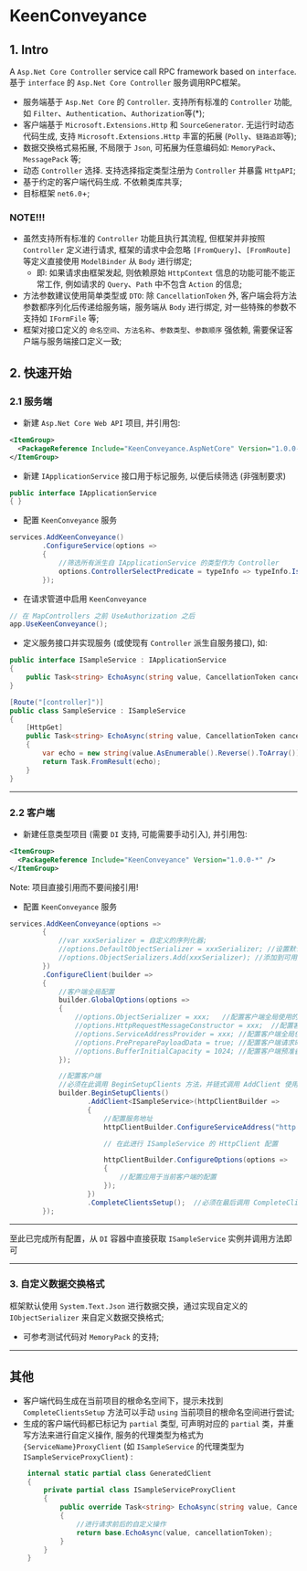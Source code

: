 ﻿# KeenConveyance

## 1. Intro

A `Asp.Net Core Controller` service call RPC framework based on `interface`. 基于 `interface` 的 `Asp.Net Core Controller` 服务调用RPC框架。

 - 服务端基于 `Asp.Net Core`	的 `Controller`. 支持所有标准的 `Controller` 功能, 如 `Filter`、`Authentication`、`Authorization`等(*);
 - 客户端基于 `Microsoft.Extensions.Http` 和 `SourceGenerator`. 无运行时动态代码生成, 支持 `Microsoft.Extensions.Http` 丰富的拓展 (`Polly`、`链路追踪`等);
 - 数据交换格式易拓展, 不局限于 `Json`, 可拓展为任意编码如: `MemoryPack`、`MessagePack` 等;
 - 动态 `Controller` 选择. 支持选择指定类型注册为 `Controller` 并暴露 `HttpAPI`;
 - 基于约定的客户端代码生成. 不依赖类库共享;
 - 目标框架 `net6.0`+;

### NOTE!!!
 - 虽然支持所有标准的 `Controller` 功能且执行其流程, 但框架并非按照 `Controller` 定义进行请求, 框架的请求中会忽略 `[FromQuery]`、`[FromRoute]` 等定义直接使用 `ModelBinder` 从 `Body` 进行绑定;
	- 即: 如果请求由框架发起, 则依赖原始 `HttpContext`	信息的功能可能不能正常工作, 例如请求的 `Query`、`Path` 中不包含 `Action` 的信息;
 - 方法参数建议使用简单类型或 `DTO`: 除 `CancellationToken` 外, 客户端会将方法参数都序列化后传递给服务端，服务端从 `Body` 进行绑定, 对一些特殊的参数不支持如 `IFormFile` 等;
 - 框架对接口定义的 `命名空间`、`方法名称`、`参数类型`、`参数顺序` 强依赖, 需要保证客户端与服务端接口定义一致;
 
## 2. 快速开始

### 2.1 服务端
 - 新建 `Asp.Net Core Web API` 项目, 并引用包:
```xml
<ItemGroup>
  <PackageReference Include="KeenConveyance.AspNetCore" Version="1.0.0-*" />
</ItemGroup>
```

 - 新建 `IApplicationService` 接口用于标记服务, 以便后续筛选 (非强制要求)
```C#
public interface IApplicationService
{ }
```

 - 配置 `KeenConveyance` 服务
```C#
services.AddKeenConveyance()
        .ConfigureService(options =>
        {
            //筛选所有派生自 IApplicationService 的类型作为 Controller
            options.ControllerSelectPredicate = typeInfo => typeInfo.IsAssignableTo(typeof(IApplicationService));
        });
```

 - 在请求管道中启用 `KeenConveyance`
```C#
// 在 MapControllers 之前 UseAuthorization 之后
app.UseKeenConveyance();
```

 - 定义服务接口并实现服务 (或使现有 `Controller` 派生自服务接口), 如:
```C#
public interface ISampleService : IApplicationService
{
    public Task<string> EchoAsync(string value, CancellationToken cancellationToken);
}

[Route("[controller]")]
public class SampleService : ISampleService
{
    [HttpGet]
    public Task<string> EchoAsync(string value, CancellationToken cancellationToken)
    {
        var echo = new string(value.AsEnumerable().Reverse().ToArray());
        return Task.FromResult(echo);
    }
}
```

-------

### 2.2 客户端
 - 新建任意类型项目 (需要 `DI` 支持, 可能需要手动引入), 并引用包:
```xml
<ItemGroup>
  <PackageReference Include="KeenConveyance" Version="1.0.0-*" />
</ItemGroup>
```
 Note: 项目直接引用而不要间接引用!

 - 配置 `KeenConveyance` 服务
```C#
services.AddKeenConveyance(options =>
        {
            //var xxxSerializer = 自定义的序列化器;
            //options.DefaultObjectSerializer = xxxSerializer; //设置默认序列化器
            //options.ObjectSerializers.Add(xxxSerializer); //添加到可用序列化器
        })
        .ConfigureClient(builder =>
        {
            //客户端全局配置
            builder.GlobalOptions(options =>
            {
                //options.ObjectSerializer = xxx;   //配置客户端全局使用的序列化器
                //options.HttpRequestMessageConstructor = xxx;  //配置客户端全局使用的HttpRequestMessage构造器
                //options.ServiceAddressProvider = xxx; //配置客户端全局使用的服务地址提供器
                //options.PrePreparePayloadData = true; //配置客户端请求时预准备请求数据，以确保Http请求包含有效的 Content-Length 头
                //options.BufferInitialCapacity = 1024; //配置客户端预准备请求数据时的Buffer初始化大小
            });

            //配置客户端
            //必须在此调用 BeginSetupClients 方法，并链式调用 AddClient 使用服务接口定义添加客户端, 并在最终调用 CompleteClientsSetup 方法
            builder.BeginSetupClients()
                   .AddClient<ISampleService>(httpClientBuilder =>
                   {
                       //配置服务地址
                       httpClientBuilder.ConfigureServiceAddress("http://127.0.0.1:5225");  //必须配置客户端的服务地址

                       // 在此进行 ISampleService 的 HttpClient 配置

                       httpClientBuilder.ConfigureOptions(options =>
                       {
                           //配置应用于当前客户端的配置
                       });
                   })
                   .CompleteClientsSetup();  //必须在最后调用 CompleteClientsSetup 方法，提示未找到此方法可尝试手动using当前项目的根命名空间
        });
```

-------

至此已完成所有配置，从 `DI` 容器中直接获取 `ISampleService` 实例并调用方法即可

-------

### 3. 自定义数据交换格式

框架默认使用 `System.Text.Json` 进行数据交换，通过实现自定义的 `IObjectSerializer` 来自定义数据交换格式;

- 可参考测试代码对 `MemoryPack` 的支持;

-------

## 其他

 - 客户端代码生成在当前项目的根命名空间下，提示未找到 `CompleteClientsSetup` 方法可以手动 `using` 当前项目的根命名空间进行尝试;
 - 生成的客户端代码都已标记为 `partial` 类型, 可声明对应的 `partial` 类，并重写方法来进行自定义操作, 服务的代理类型为格式为 `{ServiceName}ProxyClient` (如 `ISampleService` 的代理类型为 `ISampleServiceProxyClient`) :
   ```C#
    internal static partial class GeneratedClient
    {
        private partial class ISampleServiceProxyClient
        {
            public override Task<string> EchoAsync(string value, CancellationToken cancellationToken)
            {
                //进行请求前后的自定义操作
                return base.EchoAsync(value, cancellationToken);
            }
        }
    }
   ```
